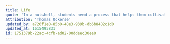 ```yaml
---
title: Life
quote: 'In a nutshell, students need a process that helps them cultivate their intelligence so as to become truly capable of dealing with life as a whole — as human beings foremost, and only then as designers.'
attribution: 'Thomas Ockerse'
updated_by: a726f1e0-85b0-48e3-939b-db6b8482c1d0
updated_at: 1615495831
id: 1751379b-22ac-4cfb-ad02-00ddeec30ee0
---
```

